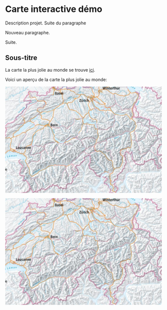 # Carte interactive démo 

Description projet.
Suite du paragraphe 

Nouveau paragraphe.


Suite. 

## Sous-titre 

La carte la plus jolie au monde se trouve [ici](https://map.geo.admin.ch).

Voici un aperçu de la carte la plus jolie au monde: 

![Carte la plus jolie au monde](images/carte.png)

<img alt= "carte la plus jolie au monde"
src="images/carte.png" />